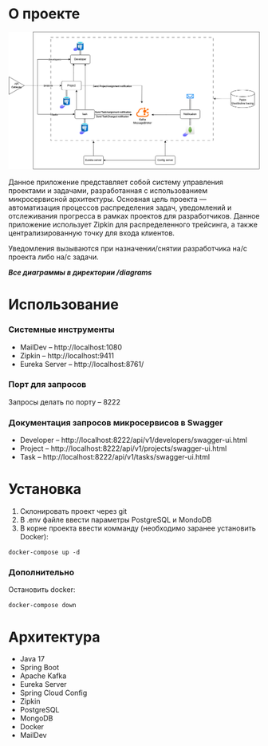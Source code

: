 # О проекте

![Project.png](diagrams/Project.png "Диаграмма проекта")

Данное приложение представляет собой систему управления проектами и задачами, разработанная с использованием 
микросервисной архитектуры. Основная цель проекта — автоматизация процессов распределения задач,
уведомлений и отслеживания прогресса в рамках проектов для разработчиков. Данное приложение использует
Zipkin для распределенного трейсинга, а также централизированную точку для входа клиентов.

Уведомления вызываются при назначении/снятии разработчика на/с проекта либо на/с задачи.  

**_Все диаграммы в директории /diagrams_**

# Использование
### Системные инструменты

- MailDev – http://localhost:1080
- Zipkin – http://localhost:9411
- Eureka Server – http://localhost:8761/

### Порт для запросов
Запросы делать по порту – 8222

### Документация запросов микросервисов в Swagger
- Developer – http://localhost:8222/api/v1/developers/swagger-ui.html
- Project – http://localhost:8222/api/v1/projects/swagger-ui.html
- Task – http://localhost:8222/api/v1/tasks/swagger-ui.html

# Установка

1. Склонировать проект через git
2. В .env файле ввести параметры PostgreSQL и MondoDB
3. В корне проекта ввести комманду (необходимо заранее установить Docker):
```
docker-compose up -d
```

### Дополнительно
Остановить docker:
```
docker-compose down
```
# Архитектура

- Java 17
- Spring Boot
- Apache Kafka
- Eureka Server
- Spring Cloud Config
- Zipkin
- PostgreSQL 
- MongoDB 
- Docker
- MailDev
